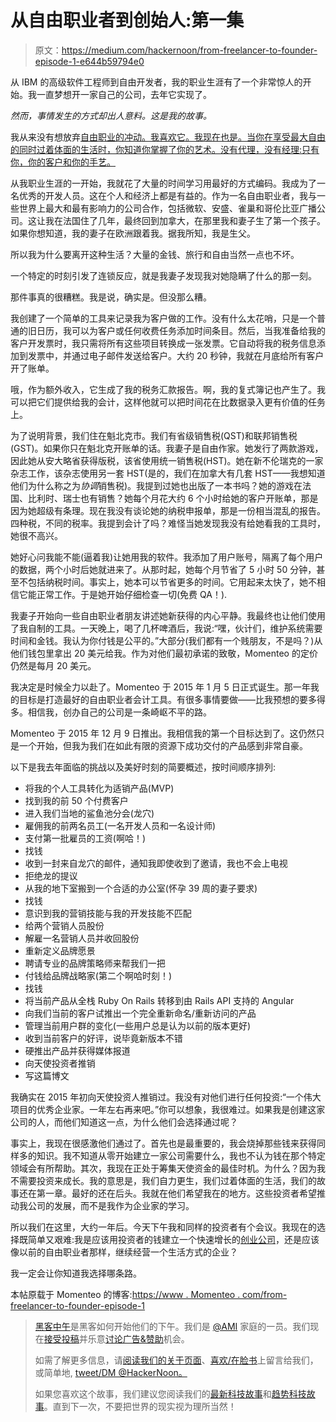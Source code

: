 # 从自由职业者到创始人:第一集

> 原文：<https://medium.com/hackernoon/from-freelancer-to-founder-episode-1-e644b59794e0>

从 IBM 的高级软件工程师到自由开发者，我的职业生涯有了一个非常惊人的开始。我一直梦想开一家自己的公司，去年它实现了。

*然而，事情发生的方式却出人意料。这是我的故事。*

我从来没有想放弃[自由职业的冲动。我喜欢它。我现在也是。当你在享受最大自由的同时过着体面的生活时，你知道你掌握了你的艺术。没有代理，没有经理:只有你，你的客户和你的手艺。](https://hackernoon.com/tagged/freelancing)

从我职业生涯的一开始，我就花了大量的时间学习用最好的方式编码。我成为了一名优秀的开发人员。这在个人和经济上都是有益的。作为一名自由职业者，我与一些世界上最大和最有影响力的公司合作，包括微软、安盛、雀巢和哥伦比亚广播公司。这让我在法国住了几年，最终回到加拿大，在那里我和妻子生了第一个孩子。如果你想知道，我的妻子在欧洲跟着我。据我所知，我是生父。

所以我为什么要离开这种生活？大量的金钱、旅行和自由当然一点也不坏。

一个特定的时刻引发了连锁反应，就是我妻子发现我对她隐瞒了什么的那一刻。

那件事真的很糟糕。我是说，确实是。但没那么糟。

我创建了一个简单的工具来记录我为客户做的工作。没有什么太花哨，只是一个普通的旧日历，我可以为客户或任何收费任务添加时间条目。然后，当我准备给我的客户开发票时，我只需将所有这些项目转换成一张发票。它自动将我的税务信息添加到发票中，并通过电子邮件发送给客户。大约 20 秒钟，我就在月底给所有客户开了账单。

哦，作为额外收入，它生成了我的税务汇款报告。啊，我的复式簿记也产生了。我可以把它们提供给我的会计，这样他就可以把时间花在比数据录入更有价值的任务上。

为了说明背景，我们住在魁北克市。我们有省级销售税(QST)和联邦销售税(GST)。如果你只在魁北克开账单的话。我妻子是自由作家。她发行了两款游戏，因此她从安大略省获得版税，该省使用统一销售税(HST)。她在新不伦瑞克的一家杂志工作，该杂志使用另一套 HST(是的，我们在加拿大有几套 HST——我想知道他们为什么称之为*协调*销售税)。我提到过她也出版了一本书吗？她的游戏在法国、比利时、瑞士也有销售？她每个月花大约 6 个小时给她的客户开账单，那是因为她超级有条理。现在我没有谈论她的纳税申报单，那是一份相当混乱的报告。四种税，不同的税率。我提到会计了吗？难怪当她发现我没有给她看我的工具时，她很不高兴。

她好心问我能不能(逼着我)让她用我的软件。我添加了用户账号，隔离了每个用户的数据，两个小时后她就进来了。从那时起，她每个月节省了 5 小时 50 分钟，甚至不包括纳税时间。事实上，她本可以节省更多的时间。它用起来太快了，她不相信它能正常工作。于是她开始仔细检查一切(免费 QA！).

我妻子开始向一些自由职业者朋友讲述她新获得的内心平静。我最终也让他们使用了我自制的工具。一天晚上，喝了几杯啤酒后，我说:“嘿，伙计们，维护系统需要时间和金钱。我认为你付钱是公平的。”大部分(我们都有一个贱朋友，不是吗？)从他们钱包里拿出 20 美元给我。作为对他们最初承诺的致敬，Momenteo 的定价仍然是每月 20 美元。

我决定是时候全力以赴了。Momenteo 于 2015 年 1 月 5 日正式诞生。那一年我的目标是打造最好的自由职业者会计工具。有很多事情要做——比我预想的要多得多。相信我，创办自己的公司是一条崎岖不平的路。

Momenteo 于 2015 年 12 月 9 日推出。我相信我的第一个目标达到了。这仍然只是一个开始，但我为我们在如此有限的资源下成功交付的产品感到非常自豪。

以下是我去年面临的挑战以及美好时刻的简要概述，按时间顺序排列:

*   将我的个人工具转化为适销产品(MVP)
*   找到我的前 50 个付费客户
*   进入我们当地的鲨鱼池分会(龙穴)
*   雇佣我的前两名员工(一名开发人员和一名设计师)
*   支付第一批雇员的工资(啊哈！)
*   找钱
*   收到一封来自龙穴的邮件，通知我即使收到了邀请，我也不会上电视
*   拒绝龙的提议
*   从我的地下室搬到一个合适的办公室(怀孕 39 周的妻子要求)
*   找钱
*   意识到我的营销技能与我的开发技能不匹配
*   给两个营销人员股份
*   解雇一名营销人员并收回股份
*   重新定义品牌愿景
*   聘请专业的品牌策略师来帮我们一把
*   付钱给品牌战略家(第二个啊哈时刻！)
*   找钱
*   将当前产品从全栈 Ruby On Rails 转移到由 Rails API 支持的 Angular
*   向我们当前的客户试推出一个完全重新命名/重新访问的产品
*   管理当前用户群的变化(一些用户总是认为以前的版本更好)
*   收到当前客户的好评，说毕竟新版本不错
*   硬推出产品并获得媒体报道
*   向天使投资者推销
*   写这篇博文

我确实在 2015 年初向天使投资人推销过。我没有对他们进行任何投资:“一个伟大项目的优秀企业家。一年左右再来吧。”你可以想象，我很难过。如果我是创建这家公司的人，而他们知道这一点，为什么他们会选择通过呢？

事实上，我现在很感激他们通过了。首先也是最重要的，我会烧掉那些钱来获得同样多的知识。我不知道从零开始建立一家公司需要什么，我也不认为钱在那个特定领域会有所帮助。其次，我现在正处于筹集天使资金的最佳时机。为什么？因为我不需要投资来成长。我的意思是，我们自力更生，我们过着体面的生活，我们的故事还在第一章。最好的还在后头。我就在他们希望我在的地方。这些投资者希望推动我公司的发展，而不是我作为企业家的学习。

所以我们在这里，大约一年后。今天下午我和同样的投资者有个会议。我现在的选择既简单又艰难:我是应该用投资者的钱建立一个快速增长的[创业公司](https://hackernoon.com/tagged/startup)，还是应该像以前的自由职业者那样，继续经营一个生活方式的企业？

我一定会让你知道我选择哪条路。

本帖原载于 Momenteo 的博客:[https://www . Momenteo . com/from-freelancer-to-founder-episode-1](https://www.momenteo.com/from-freelancer-to-founder-episode-1)

> [黑客中午](http://bit.ly/Hackernoon)是黑客如何开始他们的下午。我们是 [@AMI](http://bit.ly/atAMIatAMI) 家庭的一员。我们现在[接受投稿](http://bit.ly/hackernoonsubmission)并乐意[讨论广告&赞助](mailto:partners@amipublications.com)机会。
> 
> 如需了解更多信息，请[阅读我们的关于页面](https://goo.gl/4ofytp)、[喜欢/在脸书](http://bit.ly/HackernoonFB)上留言给我们，或简单地, [tweet/DM @HackerNoon。](https://goo.gl/k7XYbx)
> 
> 如果您喜欢这个故事，我们建议您阅读我们的[最新科技故事](http://bit.ly/hackernoonlatestt)和[趋势科技故事](https://hackernoon.com/trending)。直到下一次，不要把世界的现实视为理所当然！